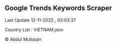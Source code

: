 

## Google Trends Keywords Scraper 
 
Last Update 12-11-2022 , 03:03:37

Country List :
VIETNAM.json



© Abdul Muttaqin 
